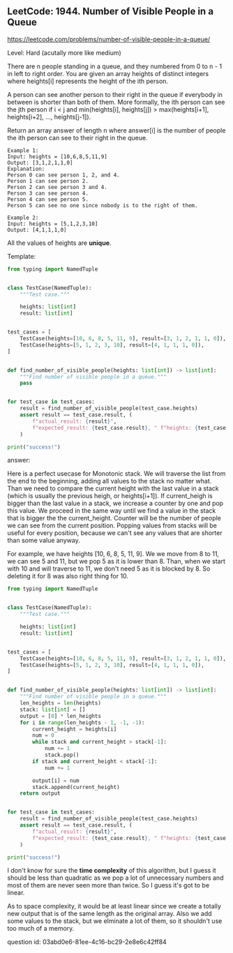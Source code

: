 ## LeetCode: 1944. Number of Visible People in a Queue

https://leetcode.com/problems/number-of-visible-people-in-a-queue/

Level: Hard (acutally more like medium)

There are n people standing in a queue, and they numbered from 0 to n - 1 in left to right order. 
You are given an array heights of distinct integers where heights[i] represents the height of the ith person.

A person can see another person to their right in the queue if everybody in between is shorter than both of them. 
More formally, the ith person can see the jth person if i < j and min(heights[i], heights[j]) > max(heights[i+1], heights[i+2], ..., heights[j-1]).

Return an array answer of length n where answer[i] is the number of people the ith person can see to their right in the queue.

```
Example 1:
Input: heights = [10,6,8,5,11,9]
Output: [3,1,2,1,1,0]
Explanation:
Person 0 can see person 1, 2, and 4.
Person 1 can see person 2.
Person 2 can see person 3 and 4.
Person 3 can see person 4.
Person 4 can see person 5.
Person 5 can see no one since nobody is to the right of them.

Example 2:
Input: heights = [5,1,2,3,10]
Output: [4,1,1,1,0]
```

All the values of heights are **unique**.

Template:
```python
from typing import NamedTuple


class TestCase(NamedTuple):
    """Test case."""

    heights: list[int]
    result: list[int]


test_cases = [
    TestCase(heights=[10, 6, 8, 5, 11, 9], result=[3, 1, 2, 1, 1, 0]),
    TestCase(heights=[5, 1, 2, 3, 10], result=[4, 1, 1, 1, 0]),
]


def find_number_of_visible_people(heights: list[int]) -> list[int]:
    """Find number of visible people in a queue."""
    pass


for test_case in test_cases:
    result = find_number_of_visible_people(test_case.heights)
    assert result == test_case.result, (
        f"actual_result: {result}",
        f"expected_result: {test_case.result}, " f"heights: {test_case.heights}",
    )

print("success!")
```

answer:

Here is a perfect usecase for Monotonic stack.
We will traverse the list from the end to the beginning, adding all values
to the stack no matter what.
Than we need to compare the current height with the last value in a stack (which is usually
the previous heigh, or heights[i+1]). If current_heigh is bigger than the last value in a stack,
we increase a counter by one and pop this value. We proceed in the same way until we find
a value in the stack that is bigger the the current_height. Counter will be the number of people
we can see from the current position. Popping values from stacks will be useful for every position,
because we can't see any values that are shorter than some value anyway.

For example, we have heights [10, 6, 8, 5, 11, 9]. We we move from 8 to 11, we can see 5
and 11, but we pop 5 as it is lower than 8. Than, when we start with 10 and will traverse
to 11, we don't need 5 as it is blocked by 8. So deleting it for 8 was also right thing
for 10.



```python
from typing import NamedTuple


class TestCase(NamedTuple):
    """Test case."""

    heights: list[int]
    result: list[int]


test_cases = [
    TestCase(heights=[10, 6, 8, 5, 11, 9], result=[3, 1, 2, 1, 1, 0]),
    TestCase(heights=[5, 1, 2, 3, 10], result=[4, 1, 1, 1, 0]),
]


def find_number_of_visible_people(heights: list[int]) -> list[int]:
    """Find number of visible people in a queue."""
    len_heights = len(heights)
    stack: list[int] = []
    output = [0] * len_heights
    for i in range(len_heights - 1, -1, -1):
        current_height = heights[i]
        num = 0
        while stack and current_height > stack[-1]:
            num += 1
            stack.pop()
        if stack and current_height < stack[-1]:
            num += 1

        output[i] = num
        stack.append(current_height)
    return output


for test_case in test_cases:
    result = find_number_of_visible_people(test_case.heights)
    assert result == test_case.result, (
        f"actual_result: {result}",
        f"expected_result: {test_case.result}, " f"heights: {test_case.heights}",
    )

print("success!")
```

I don't know for sure the **time complexity** of this algorithm, but I guess
it should be less than quadratic as we pop a lot of unnecessary numbers
and most of them are never seen more than twice. So I guess it's got to be
linear.

As to space complexity, it would be at least linear since we create a totally new
output that is of the same length as the original array. Also we add some values
to the stack, but we elminate a lot of them, so it shouldn't use too much of a memory.

question id: 03abd0e6-81ee-4c16-bc29-2e8e6c42ff84
